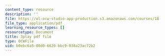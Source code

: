 ```yaml
---
content_type: resource
description: ''
file: https://ol-ocw-studio-app-production.s3.amazonaws.com/courses/18-03sc-differential-equations-fall-2011/b0ebc6a500d06620bbc9038a23ac72b2_LbKKzMag5Rc.pdf
file_type: application/pdf
learning_resource_types: []
resourcetype: Document
title: 3play pdf file
type: OCWFile
uid: b0ebc6a5-00d0-6620-bbc9-038a23ac72b2
---
```

